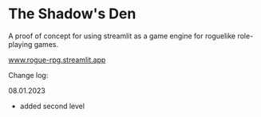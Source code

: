# The Shadow's Den

A proof of concept for using streamlit as a game engine for roguelike role-playing games.

www.rogue-rpg.streamlit.app

Change log:

08.01.2023
- added second level
